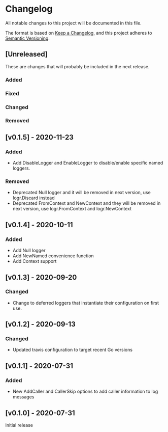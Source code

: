 # Changelog
All notable changes to this project will be documented in this file.

The format is based on [Keep a Changelog](https://keepachangelog.com/en/1.0.0/),
and this project adheres to [Semantic Versioning](https://semver.org/spec/v2.0.0.html).

## [Unreleased]

These are changes that will probably be included in the next release.

### Added

### Fixed

### Changed
 
### Removed

## [v0.1.5] - 2020-11-23

### Added
 * Add DisableLogger and EnableLogger to disable/enable specific named loggers.

### Removed
 * Deprecated Null logger and it will be removed in next version, use logr.Discard instead
 * Deprecated FromContext and NewContext and they will be removed in next version, use logr.FromContext and logr.NewContext 

## [v0.1.4] - 2020-10-11

### Added
 * Add Null logger
 * Add NewNamed convenience function
 * Add Context support

## [v0.1.3] - 2020-09-20

### Changed 
 * Change to deferred loggers that instantiate their configuration on first use.

## [v0.1.2] - 2020-09-13

### Changed 
 * Updated travis configuration to target recent Go versions

## [v0.1.1] - 2020-07-31

### Added
 * New AddCaller and CallerSkip options to add caller information to log messages

## [v0.1.0] - 2020-07-31

Initial release
